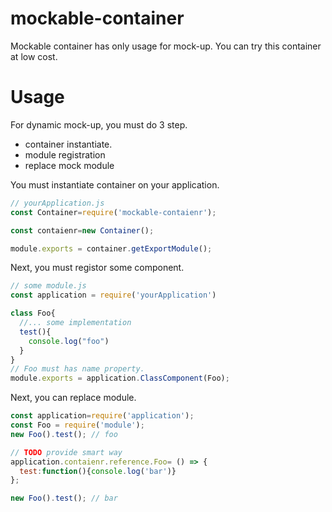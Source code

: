 # mockable-container
Mockable container has only usage for mock-up.
You can try this container at low cost.

# Usage

For dynamic mock-up, you must do 3 step.
* container instantiate.
* module registration
* replace mock module

You must instantiate container on your application.

```javascript
// yourApplication.js 
const Container=require('mockable-contaienr');

const contaienr=new Container();

module.exports = container.getExportModule();
```

Next, you must registor some component.

```javascript
// some module.js
const application = require('yourApplication')

class Foo{
  //... some implementation
  test(){
    console.log("foo")
  }
}
// Foo must has name property.
module.exports = application.ClassComponent(Foo);
```

Next, you can replace module.

```javascript
const application=require('application');
const Foo = require('module');
new Foo().test(); // foo

// TODO provide smart way
application.contaienr.reference.Foo= () => {
  test:function(){console.log('bar')}
};

new Foo().test(); // bar
```